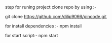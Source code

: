 step for runing project
clone repo by using :- 

git clone https://github.com/dilip9066/pincode.git

for install dependencies :-
npm install

for start script:- 
npm start


